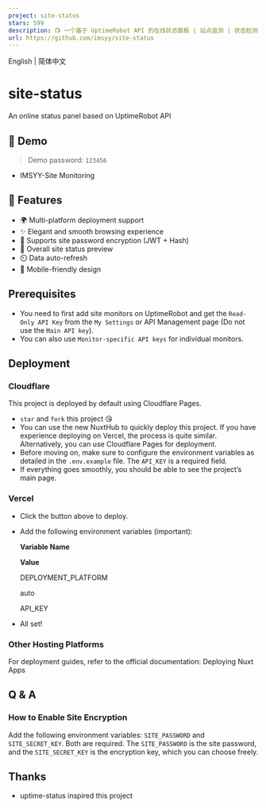 ```yaml
---
project: site-status
stars: 599
description: 📺 一个基于 UptimeRobot API 的在线状态面板 | 站点监测 | 状态检测 | An online status panel based on the UptimeRobot API | UptimeRobot, status, site
url: https://github.com/imsyy/site-status
---
```


English | 简体中文

site-status
===========

An online status panel based on UptimeRobot API

  
  
  

👀 Demo
-------

> Demo password: `123456`

-   IMSYY-Site Monitoring

🎉 Features
-----------

-   🌍 Multi-platform deployment support
-   ✨ Elegant and smooth browsing experience
-   🔐 Supports site password encryption (JWT + Hash)
-   👀 Overall site status preview
-   ⏲️ Data auto-refresh
-   📱 Mobile-friendly design

Prerequisites
-------------

-   You need to first add site monitors on UptimeRobot and get the `Read-Only API Key` from the `My Settings` or API Management page (Do not use the `Main API key`).
-   You can also use `Monitor-specific API keys` for individual monitors.

Deployment
----------

### Cloudflare

This project is deployed by default using Cloudflare Pages.

-   `star` and `fork` this project 😘
-   You can use the new NuxtHub to quickly deploy this project. If you have experience deploying on Vercel, the process is quite similar. Alternatively, you can use Cloudflare Pages for deployment.
-   Before moving on, make sure to configure the environment variables as detailed in the `.env.example` file. The `API_KEY` is a required field.
-   If everything goes smoothly, you should be able to see the project’s main page.

### Vercel

-   Click the button above to deploy.
    
-   Add the following environment variables (important):
    
    **Variable Name**
    
    **Value**
    
    DEPLOYMENT\_PLATFORM
    
    auto
    
    API\_KEY
    
-   All set!
    

### Other Hosting Platforms

For deployment guides, refer to the official documentation: Deploying Nuxt Apps

Q & A
-----

### How to Enable Site Encryption

Add the following environment variables: `SITE_PASSWORD` and `SITE_SECRET_KEY`. Both are required. The `SITE_PASSWORD` is the site password, and the `SITE_SECRET_KEY` is the encryption key, which you can choose freely.

Thanks
------

-   uptime-status inspired this project
